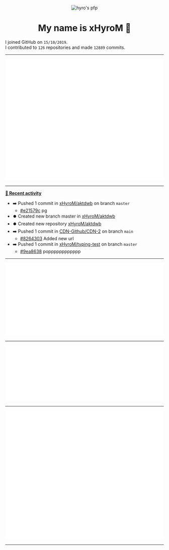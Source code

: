 <p align="center">
    <img src="https://avatars.githubusercontent.com/u/56601352" width="192" alt="hyro's pfp" />
    <h1 align="center">My name is xHyroM 👋</h1>
</p>

I joined GitHub on `15/10/2019`.  
I contributed to `126` repositories and made `12889` commits.  

___

<img src="https://github.com/xHyroM/xHyroM/blob/master/.cache/base.svg">

___

**[📰 Recent activity](https://github.com/xHyroM)**
* ➡️ Pushed 1 commit in [xHyroM/aktdwb](https://github.com/xHyroM/aktdwb) on branch `master`
  * [#e21579c](https://github.com/xHyroM/aktdwb/commit/e21579c) pg
* ⏺️ Created new branch master in [xHyroM/aktdwb](https://github.com/xHyroM/aktdwb)
* ⏺️ Created new repository  [xHyroM/aktdwb](https://github.com/xHyroM/aktdwb)
* ➡️ Pushed 1 commit in [CDN-Github/CDN-2](https://github.com/CDN-Github/CDN-2) on branch `main`
  * [#8264303](https://github.com/CDN-Github/CDN-2/commit/8264303) Added new url
* ➡️ Pushed 1 commit in [xHyroM/typing-test](https://github.com/xHyroM/typing-test) on branch `master`
  * [#9ea8638](https://github.com/xHyroM/typing-test/commit/9ea8638) popppppppppppp


___

<img src="https://github.com/xHyroM/xHyroM/blob/master/.cache/isocalendar.svg">

___

<img src="https://github.com/xHyroM/xHyroM/blob/master/.cache/languages.svg">

___

<img src="https://github.com/xHyroM/xHyroM/blob/master/.cache/achievements.svg">

___